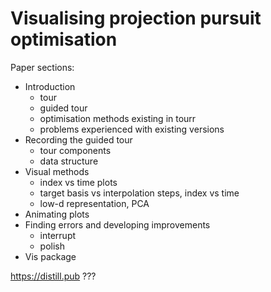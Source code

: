 # Visualising projection pursuit optimisation 

Paper sections:

- Introduction
    - tour
    - guided tour
    - optimisation methods existing in tourr
    - problems experienced with existing versions
- Recording the guided tour
    - tour components
    - data structure
- Visual methods
    - index vs time  plots
    - target basis vs interpolation steps, index vs time
    - low-d representation, PCA
- Animating plots
- Finding errors and developing improvements
    - interrupt
    - polish
- Vis package

https://distill.pub ???

